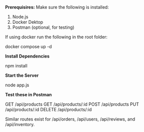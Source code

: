 **Prerequisires:**
Make sure the following is installed:
1. Node.js
2. Docker Dektop
3. Postman (optional, for testing)


If using docker run the following in the root folder:

docker compose up -d

**Install Dependencies**

npm install

**Start the Server**

node app.js

**Test these in Postman**

GET /api/products
GET /api/products/:id
POST /api/products
PUT /api/products/:id
DELETE /api/products/:id

Similar routes exist for /api/orders, /api/users, /api/reviews, and /api/inventory.
